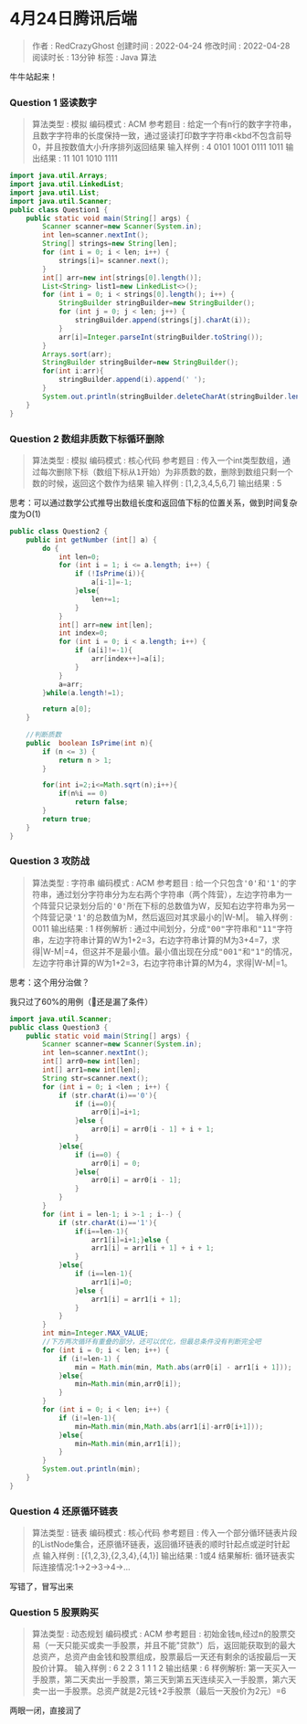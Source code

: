 # 4月24日腾讯后端
> 作者 : RedCrazyGhost
> 创建时间 : 2022-04-24
> 修改时间 : 2022-04-28
> 阅读时长 : 13分钟
> 标签 :  <span class="badge bg-primary">Java</span> <span class="badge bg-black">算法</span> 

牛牛站起来！

### Question 1 竖读数字 
> 算法类型 : <span class="badge rounded-pill bg-primary ">模拟</span> 
> 编码模式 : ACM
> 参考题目 : 给定一个有n行的数字字符串，且数字字符串的长度保持一致，通过竖读打印数字字符串<kbd不包含前导0</kbd>，并且按数值大小<kbd>升序</kbd>排列返回结果
> 输入样例 :
> 4
> 0101
> 1001
> 0111
> 1011
> 输出结果 :
> 11 101 1010 1111

```Java
import java.util.Arrays;
import java.util.LinkedList;
import java.util.List;
import java.util.Scanner;
public class Question1 {
    public static void main(String[] args) {
        Scanner scanner=new Scanner(System.in);
        int len=scanner.nextInt();
        String[] strings=new String[len];
        for (int i = 0; i < len; i++) {
            strings[i]= scanner.next();
        }
        int[] arr=new int[strings[0].length()];
        List<String> list1=new LinkedList<>();
        for (int i = 0; i < strings[0].length(); i++) {
            StringBuilder stringBuilder=new StringBuilder();
            for (int j = 0; j < len; j++) {
                stringBuilder.append(strings[j].charAt(i));
            }
            arr[i]=Integer.parseInt(stringBuilder.toString());
        }
        Arrays.sort(arr);
        StringBuilder stringBuilder=new StringBuilder();
        for(int i:arr){
            stringBuilder.append(i).append(' ');
        }
        System.out.println(stringBuilder.deleteCharAt(stringBuilder.length() - 1));
    }
}
```

### Question 2 数组非质数下标循环删除
> 算法类型 : <span class="badge rounded-pill bg-primary ">模拟</span> 
> 编码模式 : 核心代码
> 参考题目 : 传入一个int类型数组，通过每次删除下标（<kbd>数组下标从1开始</kbd>）为非质数的数，删除到数组只剩一个数的时候，返回这个数作为结果
> 输入样例 :
> [1,2,3,4,5,6,7]
> 输出结果 :
> 5

思考：可以通过数学公式推导出数组长度和返回值下标的位置关系，做到时间复杂度为O(1)

```Java
public class Question2 {
    public int getNumber (int[] a) {
        do {
            int len=0;
            for (int i = 1; i <= a.length; i++) {
                if (!IsPrime(i)){
                    a[i-1]=-1;
                }else{
                    len+=1;
                }
            }
            int[] arr=new int[len];
            int index=0;
            for (int i = 0; i < a.length; i++) {
                if (a[i]!=-1){
                    arr[index++]=a[i];
                }
            }
            a=arr;
        }while(a.length!=1);

        return a[0];
    }
    
    //判断质数
    public  boolean IsPrime(int n){
        if (n <= 3) {
            return n > 1;
        }

        for(int i=2;i<=Math.sqrt(n);i++){
            if(n%i == 0)
                return false;
        }
        return true;
    }
}
```
### Question 3 攻防战
> 算法类型 : <span class="badge rounded-pill bg-primary ">字符串</span> 
> 编码模式 : ACM
> 参考题目 : 给一个只包含<kbd>'0'</kbd>和<kbd>'1'</kbd>的字符串，通过划分字符串分为左右两个字符串（两个阵营），左边字符串为一个阵营只记录划分后的<kbd>'0'</kbd>所在下标的总数值为W，反知右边字符串为另一个阵营记录<kbd>'1'</kbd>的总数值为M，然后返回对其求最小的|W-M|。
> 输入样例 :
> 0011
> 输出结果 :
> 1
> 样例解析 :
> 通过中间划分，分成<kbd>"00"</kbd>字符串和<kbd>"11"</kbd>字符串，左边字符串计算的W为1+2=3，右边字符串计算的M为3+4=7，求得|W-M|=4，但这并不是最小值。最小值出现在分成<kbd>"001"</kbd>和<kbd>"1"</kbd>的情况，左边字符串计算的W为1+2=3，右边字符串计算的M为4，求得|W-M|=1。

思考：这个用分治做？

我只过了60%的用例（🤔还是漏了条件）

```Java
import java.util.Scanner;
public class Question3 {
    public static void main(String[] args) {
        Scanner scanner=new Scanner(System.in);
        int len=scanner.nextInt();
        int[] arr0=new int[len];
        int[] arr1=new int[len];
        String str=scanner.next();
        for (int i = 0; i <len ; i++) {
            if (str.charAt(i)=='0'){
                if (i==0){
                    arr0[i]=i+1;
                }else {
                    arr0[i] = arr0[i - 1] + i + 1;
                }
            }else{
                if (i==0) {
                    arr0[i] = 0;
                }else{
                    arr0[i] = arr0[i - 1];
                }
            }
        }
        for (int i = len-1; i >-1 ; i--) {
            if (str.charAt(i)=='1'){
                if(i==len-1){
                    arr1[i]=i+1;}else {
                    arr1[i] = arr1[i + 1] + i + 1;
                }
            }else{
                if (i==len-1){
                    arr1[i]=0;
                }else {
                    arr1[i] = arr1[i + 1];
                }
            }
        }
        int min=Integer.MAX_VALUE;
        //下方两次循环有重叠的部分，还可以优化，但最总条件没有判断完全吧
        for (int i = 0; i < len; i++) {
            if (i!=len-1) {
                min = Math.min(min, Math.abs(arr0[i] - arr1[i + 1]));
            }else{
                min=Math.min(min,arr0[i]);
            }
        }
        for (int i = 0; i < len; i++) {
            if (i!=len-1){
                min=Math.min(min,Math.abs(arr1[i]-arr0[i+1]));
            }else{
                min=Math.min(min,arr1[i]);
            }
        }
        System.out.println(min);
    }
}
```
### Question 4 还原循环链表
> 算法类型 : <span class="badge rounded-pill bg-primary ">链表</span> 
> 编码模式 : 核心代码
> 参考题目 : 传入一个部分循环链表片段的ListNode集合，还原循环链表，返回循环链表的顺时针起点或逆时针起点
> 输入样例 :
> [{1,2,3},{2,3,4},{4,1}]
> 输出结果 :
> 1或4
> 结果解析:
> 循环链表实际连接情况:1->2->3->4->...

写错了，冒写出来

### Question 5 股票购买
> 算法类型 : <span class="badge rounded-pill bg-primary ">动态规划</span> 
> 编码模式 : ACM
> 参考题目 : 初始金钱<kbd>m</kbd>,经过<kbd>n</kbd>的股票交易（一天只能<kbd>买</kbd>或<kbd>卖</kbd>一手股票，并且不能"贷款"）后，返回能获取到的最大总资产，总资产由金钱和股票组成，股票最后一天还有剩余的话按最后一天股价计算。
> 输入样例 :
> 6 2
> 2 3 1 1 1 2
> 输出结果 :
> 6
> 样例解析:
> 第一天买入一手股票，第二天卖出一手股票，第三天到第五天连续买入一手股票，第六天卖一出一手股票。总资产就是2元钱+2手股票（最后一天股价为2元）=6

两眼一闭，直接润了
